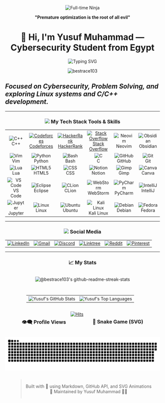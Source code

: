 <div align="center">
  <img src="https://github.com/AbdallahHemdan/AbdallahHemdan/assets/40190772/8f0accf5-b4a7-497f-98f2-638566b68b3b" alt="Full-time Ninja" />
</div>

<div align="center">

**"Premature optimization is the root of all evil"**


<h1 align="center">👋 Hi, I'm Yusuf Muhammad — Cybersecurity Student from Egypt</h1>

<p align="center">
  <img src="https://readme-typing-svg.demolab.com?font=Fira+Code&weight=600&size=22&duration=4000&pause=800&center=true&random=false&width=970&height=64&lines=Passionate+about+Cybersecurity+and+Problem+Solving!" alt="Typing SVG" />
</p>

<p align="center">  
    <img src="https://github-trophies.vercel.app/?username=yusuf-husayn&margin-h=10&margin-w=10&theme=algolia" alt="bestrace103" />
</p>

<h2 align="left" color="cornflowerblue">
<span>
    <b>
        <i>
            Focused on Cybersecurity, Problem Solving, and exploring Linux systems and C/C++ development.
        </i>
    </b>
</span>
</h2>

---

### <img src="https://media.giphy.com/media/WUlplcMpOCEmTGBtBW/giphy.gif" width="50"> My Tech Stack Tools & Skills

<table align="center">

<!-- C++ - Codeforces - HackerRank - StackOverflow - Neovim - Obsidian -->
<tr>
  <td align="center" width="96">
    <img src="https://techstack-generator.vercel.app/cpp-icon.svg" width="65" height="65" alt="C++" />
    <br>C++
  </td>
  <td align="center" width="96">
    <a href="https://codeforces.com/profile/joe1.9">
      <img src="https://raw.githubusercontent.com/rahuldkjain/github-profile-readme-generator/master/src/images/icons/Social/codeforces.svg" height="65" alt="Codeforces" />
      <br>Codeforces
    </a>
  </td>
  <td align="center" width="96">
    <a href="https://www.hackerrank.com/profile/yusufmohammadhu1" target="_blank">
      <img src="https://upload.wikimedia.org/wikipedia/commons/6/65/HackerRank_logo.png" height="65" alt="HackerRank" />
      <br>HackerRank
    </a>
  </td>
  <td align="center" width="96">
    <a href="https://stackoverflow.com/users/28591458/yusuf-mohammad-hussein" target="_blank">
      <img src="https://cdn.jsdelivr.net/gh/devicons/devicon/icons/stackoverflow/stackoverflow-original.svg" height="65" alt="Stack Overflow" />
      <br>Stack Overflow
    </a>
  </td>
  <td align="center" width="96">
    <img src="https://skillicons.dev/icons?i=neovim" width="65" height="65" alt="Neovim" />
    <br>Neovim
  </td>
  <td align="center" width="96">
    <img src="https://skillicons.dev/icons?i=obsidian" width="65" height="65" alt="Obsidian" />
    <br>Obsidian
  </td>
</tr>

<!-- Vim - Python - Bash - C - GitHub - Git -->
<tr>
  <td align="center" width="96">
    <img src="https://skillicons.dev/icons?i=vim" width="65" height="65" alt="Vim" />
    <br>Vim
  </td>
  <td align="center" width="96">
    <img src="https://techstack-generator.vercel.app/python-icon.svg" width="65" height="65" alt="Python" />
    <br>Python
  </td>
  <td align="center" width="96">
    <img src="https://skillicons.dev/icons?i=bash" width="65" height="65" alt="Bash" />
    <br>Bash
  </td>
  <td align="center" width="96">
    <img src="https://skillicons.dev/icons?i=c" width="65" height="65" alt="C" />
    <br>C
  </td>
  <td align="center" width="96">
    <img src="https://techstack-generator.vercel.app/github-icon.svg" width="65" height="65" alt="GitHub" />
    <br>GitHub
  </td>
  <td align="center" width="96">
    <img src="https://user-images.githubusercontent.com/25181517/192108372-f71d70ac-7ae6-4c0d-8395-51d8870c2ef0.png" width="65" height="65" alt="Git" />
    <br>Git
  </td>
</tr>

<!-- Lua - HTML5 - CSS - Notion - Gimp - Canva -->
<tr>
  <td align="center" width="96">
    <img src="https://skillicons.dev/icons?i=lua" width="65" height="65" alt="Lua" />
    <br>Lua
  </td>
  <td align="center" width="96">
    <img src="https://skillicons.dev/icons?i=html" width="65" height="65" alt="HTML5" />
    <br>HTML5
  </td>
  <td align="center" width="96">
    <img src="https://skillicons.dev/icons?i=css" width="65" height="65" alt="CSS" />
    <br>CSS
  </td>
  <td align="center" width="96">
    <img src="https://skillicons.dev/icons?i=notion" width="65" height="65" alt="Notion" />
    <br>Notion
  </td>
  <td align="center" width="96">
    <img src="https://upload.wikimedia.org/wikipedia/commons/4/45/The_GIMP_icon_-_gnome.svg" height="65" alt="Gimp" />
    <br>Gimp
  </td>
  <td align="center" width="96">
    <img src="https://cdn.jsdelivr.net/gh/devicons/devicon/icons/canva/canva-original.svg" width="65" height="65" alt="Canva" />
    <br>Canva
  </td>
</tr>

<!-- VS Code - Eclipse - CLion - WebStorm - PyCharm - IntelliJ -->
<tr>
  <td align="center" width="96">
    <img src="https://skillicons.dev/icons?i=vscode" width="65" height="65" alt="VS Code" />
    <br>VS Code
  </td>
  <td align="center" width="96">
    <img src="https://cdn.jsdelivr.net/npm/simple-icons@v9/icons/eclipseide.svg" width="65" height="65" alt="Eclipse" />
    <br>Eclipse
  </td>
  <td align="center" width="96">
    <img src="https://skillicons.dev/icons?i=clion" width="65" height="65" alt="CLion" />
    <br>CLion
  </td>
  <td align="center" width="96">
    <img src="https://skillicons.dev/icons?i=webstorm" width="65" height="65" alt="WebStorm" />
    <br>WebStorm
  </td>
  <td align="center" width="96">
    <img src="https://skillicons.dev/icons?i=pycharm" width="65" height="65" alt="PyCharm" />
    <br>PyCharm
  </td>
  <td align="center" width="96">
    <img src="https://cdn.jsdelivr.net/gh/devicons/devicon/icons/intellij/intellij-original.svg" width="65" height="65" alt="IntelliJ" />
    <br>IntelliJ
  </td>
</tr>

<!-- Jupyter - Linux - Ubuntu - Kali Linux - Debian - Fedora -->
<tr>
  <td align="center" width="96">
    <img src="https://cdn.jsdelivr.net/gh/devicons/devicon/icons/jupyter/jupyter-original.svg" width="65" height="65" alt="Jupyter" />
    <br>Jupyter
  </td>
  <td align="center" width="96">
    <img src="https://upload.wikimedia.org/wikipedia/commons/3/35/Tux.svg" width="65" height="65" alt="Linux" />
    <br>Linux
  </td>
  <td align="center" width="96">
    <img src="https://skillicons.dev/icons?i=ubuntu" width="65" height="65" alt="Ubuntu" />
    <br>Ubuntu
  </td>
  <td align="center" width="96">
    <img src="https://upload.wikimedia.org/wikipedia/commons/2/2b/Kali-dragon-icon.svg" width="65" height="65" alt="Kali Linux" />
    <br>Kali Linux
  </td>
  <td align="center" width="96">
    <img src="https://skillicons.dev/icons?i=debian" width="65" height="65" alt="Debian" />
    <br>Debian
  </td>
  <td align="center" width="96">
    <img src="https://upload.wikimedia.org/wikipedia/commons/3/3f/Fedora_logo.svg" width="65" height="65" alt="Fedora" />
    <br>Fedora
  </td>
</tr>

</table>

---

### <img src="https://media.giphy.com/media/VgCDAzcKvsR6OM0uWg/giphy.gif" width="50" draggable="false" > Social Media

<table align="center">
  <tr>
    <td>
      <a href="https://www.linkedin.com/in/yusuf-husayn/" target="_blank">
        <img src="https://img.shields.io/static/v1?message=LinkedIn&logo=linkedin&label=&color=0077B5&logoColor=white&style=for-the-badge" alt="LinkedIn"/>
      </a>
    </td>
    <td>
      <a href="mailto:yusufmohammadhussein@gmail.com" target="_blank">
        <img src="https://img.shields.io/static/v1?message=Gmail&logo=gmail&label=&color=D14836&logoColor=white&style=for-the-badge" alt="Gmail"/>
      </a>
    </td>
    <td>
      <a href="https://discord.gg/F6kpfkfyDH" target="_blank">
        <img src="https://img.shields.io/static/v1?message=Discord&logo=discord&label=&color=7289DA&logoColor=white&style=for-the-badge" alt="Discord"/>
      </a>
    </td>
    <td>
      <a href="https://linktr.ee/holy_quran1.9" target="_blank">
        <img src="https://img.shields.io/static/v1?message=Linktree&logo=linktree&label=&color=39E0B8&logoColor=white&style=for-the-badge" alt="Linktree"/>
      </a>
    </td>
    <td>
      <a href="https://www.reddit.com/user/Abyss_Blade" target="_blank">
        <img src="https://img.shields.io/static/v1?message=Reddit&logo=reddit&label=&color=FF4500&logoColor=white&style=for-the-badge" alt="Reddit"/>
      </a>
    </td>
    <td>
      <a href="https://www.pinterest.com/yusufmohammadhussein" target="_blank">
        <img src="https://img.shields.io/static/v1?message=Pinterest&logo=pinterest&label=&color=E60023&logoColor=white&style=for-the-badge" alt="Pinterest"/>
      </a>
    </td>
  </tr>
</table>



---

### 📈 My Stats

<div style="display: flex; justify-content: center; gap: 15px; flex-wrap: wrap;">
  <p align="center">
    <img src="https://github-readme-activity-graph.vercel.app/graph?username=yusuf-husayn&theme=react-dark&hide_border=true&hide_title=false&area=true&custom_title=Total%20contribution%20graph%20in%20all%20repo"  width="100%" alt="@bestrace103's github-readme-streak-stats"/>
</p>



<div align="center">
  <table>
    <tr>
      <td>
        <img src="https://github-readme-stats.vercel.app/api?username=yusuf-husayn&show_icons=true&theme=radical" alt="Yusuf's GitHub Stats" />
      </td>
      <td>
        <img src="https://github-readme-stats.vercel.app/api/top-langs/?username=yusuf-husayn&layout=compact&theme=radical" alt="Yusuf's Top Languages" />
      </td>
    </tr>
  </table>
</div>



---

### 👁️‍🗨️ Profile Views

<div align="center">
  <a href="https://hits.sh/github.com/yusuf-husayn/">
    <img alt="Hits" src="https://hits.sh/github.com/yusuf-husayn.svg?style=flat-square&label=Profile%20Views&color=0e75b6">
  </a>
</div>




---
### 🐍 Snake Game (SVG)
<img src="https://raw.githubusercontent.com/Ad1tyaPatel/Ad1tyaPatel/output/snake.svg" width = 1500 alt="Snake animation" />

> Built with 🤍 using Markdown, GitHub API, and SVG Animations  
> 🔧 Maintained by Yusuf Muhammad 🥷🏻


